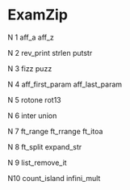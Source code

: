 # ExamZip


N 1 	aff_a			  	aff_z

N 2 	rev_print			strlen			putstr

N 3 	fizz puzz

N 4	  aff_first_param	    aff_last_param

N 5 	rotone					rot13

N 6 	inter						union
	
N 7	  ft_range				ft_rrange			ft_itoa

N 8 	ft_split				expand_str

N 9	  list_remove_it

N10	  count_island		infini_mult
